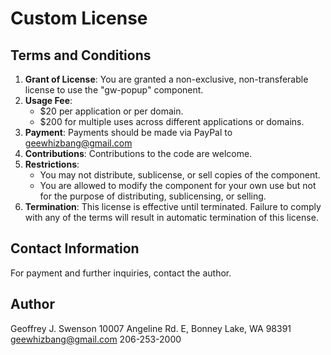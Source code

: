 # Custom License

## Terms and Conditions

1. **Grant of License**: You are granted a non-exclusive, non-transferable license to use the "gw-popup" component.
2. **Usage Fee**:
   - $20 per application or per domain.
   - $200 for multiple uses across different applications or domains.
3. **Payment**: Payments should be made via PayPal to geewhizbang@gmail.com
4. **Contributions**: Contributions to the code are welcome.
5. **Restrictions**:
   - You may not distribute, sublicense, or sell copies of the component.
   - You are allowed to modify the component for your own use but not for the purpose of distributing, sublicensing, or selling.
6. **Termination**: This license is effective until terminated. Failure to comply with any of the terms will result in automatic termination of this license.

## Contact Information

For payment and further inquiries, contact the author.

## Author

Geoffrey J. Swenson
10007 Angeline Rd. E, Bonney Lake, WA 98391
geewhizbang@gmail.com
206-253-2000
